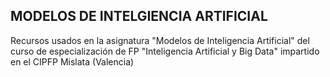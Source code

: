 ## MODELOS DE INTELGIENCIA ARTIFICIAL
Recursos usados en la asignatura "Modelos de Inteligencia Artificial" del curso de especialización de FP "Inteligencia Artificial y Big Data" impartido en el CIPFP Mislata (Valencia)
